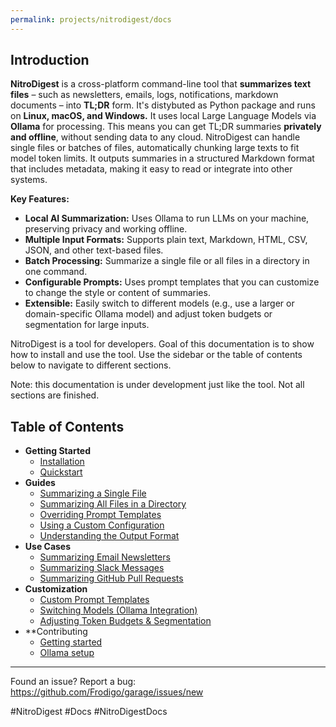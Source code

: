 ```yaml
---
permalink: projects/nitrodigest/docs
---
```

## Introduction

**NitroDigest** is a cross-platform command-line tool that **summarizes text files** – such as newsletters, emails, logs, notifications, markdown documents – into **TL;DR** form. It's distybuted as Python package and runs on **Linux, macOS, and Windows.** It uses local Large Language Models via **Ollama** for processing. This means you can get TL;DR summaries **privately and offline**, without sending data to any cloud. NitroDigest can handle single files or batches of files, automatically chunking large texts to fit model token limits. It outputs summaries in a structured Markdown format that includes metadata, making it easy to read or integrate into other systems.

**Key Features:**

- **Local AI Summarization:** Uses Ollama to run LLMs on your machine, preserving privacy and working offline.
- **Multiple Input Formats:** Supports plain text, Markdown, HTML, CSV, JSON, and other text-based files.
- **Batch Processing:** Summarize a single file or all files in a directory in one command.
- **Configurable Prompts:** Uses prompt templates that you can customize to change the style or content of summaries.
- **Extensible:** Easily switch to different models (e.g., use a larger or domain-specific Ollama model) and adjust token budgets or segmentation for large inputs.

NitroDigest is a tool for developers. Goal of this documentation is to show how to install and use the tool. Use the sidebar or the table of contents below to navigate to different sections.

Note: this documentation is under development just like the tool. Not all sections are finished.

## Table of Contents

- **Getting Started**
    - [Installation](Installation.md)
    - [Quickstart](Quickstart.md)
- **Guides**
    - [Summarizing a Single File](Summarizing%20a%20Single%20File.md)
    - [Summarizing All Files in a Directory](Summarizing%20All%20Files%20in%20a%20Directory.md)
    - [Overriding Prompt Templates](Overriding%20Prompt%20Templates.md)
    - [Using a Custom Configuration](Using%20a%20Custom%20Configuration.md)
    - [Understanding the Output Format](Understanding%20the%20Output%20Format.md)
- **Use Cases**
    - [Summarizing Email Newsletters](Summarizing%20Email%20Newsletters.md)
    - [Summarizing Slack Messages](Summarizing%20Slack%20Messages.md)
    - [Summarizing GitHub Pull Requests](Summarizing%20GitHub%20Pull%20Requests.md)
- **Customization**
    - [Custom Prompt Templates](Custom%20Prompt%20Templates.md)
    - [Switching Models (Ollama Integration)](Switching%20Models%20(Ollama%20Integration).md)
    - [Adjusting Token Budgets & Segmentation](Adjusting%20Token%20Budgets%20&%20Segmentation.md)
- **Contributing
	- [Getting started](Getting%20started.md)
	- [Ollama setup](Ollama%20setup.md)

---
Found an issue? Report a bug: <https://github.com/Frodigo/garage/issues/new>

#NitroDigest #Docs #NitroDigestDocs
